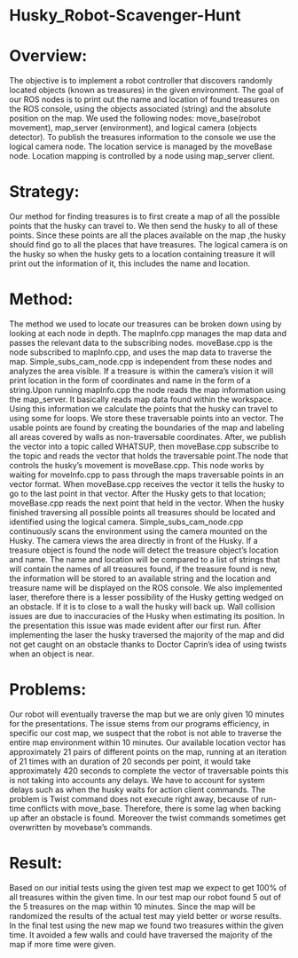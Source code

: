 # Husky_Robot-Scavenger-Hunt

# Overview:

The objective is to implement a robot controller that discovers randomly located objects (known as treasures) in the given environment. The goal of our ROS nodes is to print out the name and location of found treasures on the ROS console, using the objects associated (string) and the absolute position on the map. We used the following nodes: move_base(robot movement), map_server (environment), and logical camera (objects detector). To publish the treasures information to the console we use the logical camera node. The location service is managed by the moveBase node. Location mapping is controlled by a node using map_server client.

# Strategy:

Our method for finding treasures is to first create a map of all the possible points that the husky can travel to. We then send the husky to all of these points. Since these points are all the places available on the map ,the husky should find go to all the places that have treasures. The logical camera is on the husky so when the husky gets to a location containing treasure it will print out the information of it, this includes the name and location.

# Method:

The method we used to locate our treasures can be broken down using by looking at each node in depth. The mapInfo.cpp manages the map data and passes the relevant data to the subscribing nodes. moveBase.cpp is the node subscribed to mapInfo.cpp, and uses the map data to traverse the map. Simple_subs_cam_node.cpp is independent from these nodes and analyzes the area visible. If a treasure is within the camera’s vision it will print location in the form of coordinates and name in the form of a string.Upon running mapInfo.cpp the node reads the map information using the map_server. It basically reads map data found within the workspace. Using this information we calculate the points that the husky can travel to using some for loops. We store these traversable points into an vector. The usable points are found by creating the boundaries of the map and labeling all areas covered by walls as non-traversable coordinates. After, we publish the vector into a topic called WHATSUP, then moveBase.cpp subscribe to the topic and reads the vector that holds the traversable point.The node that controls the husky’s movement is moveBase.cpp. This node works by waiting for moveInfo.cpp to pass through the maps traversable points in an vector format. When moveBase.cpp receives the vector it tells the husky to go to the last point in that vector. After the Husky gets to that location; moveBase.cpp reads the next point that held in the vector. When the husky finished traversing all possible points all treasures should be located and identified using the logical camera. Simple_subs_cam_node.cpp continuously scans the environment using the camera mounted on the Husky. The camera views the area directly in front of the Husky. If a treasure object is found the node will detect the treasure object’s location and name. The name and location will be compared to a list of strings that will contain the names of all treasures found, if the treasure found is new, the information will be stored to an available string and the location and treasure name will be displayed on the ROS console. We also implemented laser, therefore there is a lesser possibility of the Husky getting wedged on an obstacle. If it is to close to a wall the husky will back up. Wall collision issues are due to inaccuracies of the Husky when estimating its position. In the presentation this issue was made evident after our first run. After implementing the laser the husky traversed the majority of the map and did not get caught on an obstacle thanks to Doctor Caprin’s idea of using twists when an object is near.

# Problems:
Our robot will eventually traverse the map but we are only given 10 minutes for the presentations. The issue stems from our programs efficiency, in specific our cost map, we suspect that the robot is not able to traverse the entire map environment within 10 minutes. Our available location vector has approximately 21 pairs of different points on the map, running at an iteration of 21 times with an duration of 20 seconds per point, it would take approximately 420 seconds to complete the vector of traversable points this is not taking into accounts any delays. We have to account for system delays such as when the husky waits for action client commands. The problem is Twist command does not execute right away, because of run-time conflicts with move_base. Therefore, there is some lag when backing up after an obstacle is found. Moreover the twist commands sometimes get overwritten by movebase’s commands. 

# Result:
Based on our initial tests using the given test map we expect to get 100% of all treasures within the given time. In our test map our robot found 5 out of the 5 treasures on the map within 10 minutes. Since the map will be randomized the results of the actual test may yield better or worse results. In the final test using the new map we found two treasures within the given time. It avoided a few walls and could have traversed the majority of the map if more time were given.
